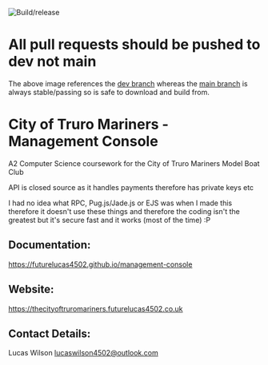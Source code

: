 ![Build/release](https://github.com/futurelucas4502/management-console/workflows/Build/release/badge.svg?branch=dev)

# All pull requests should be pushed to dev not main

The above image references the [dev branch](https://github.com/futurelucas4502/management-console/tree/dev) whereas the [main branch](https://github.com/futurelucas4502/management-console/tree/master) is always stable/passing so is safe to download and build from.

# City of Truro Mariners - Management Console
A2 Computer Science coursework for the City of Truro Mariners Model Boat Club

API is closed source as it handles payments therefore has private keys etc

I had no idea what RPC, Pug.js/Jade.js or EJS was when I made this therefore it doesn't use these things and therefore the coding isn't the greatest but it's secure fast and it works (most of the time) :P

## Documentation:

https://futurelucas4502.github.io/management-console

## Website:

https://thecityoftruromariners.futurelucas4502.co.uk

## Contact Details:

Lucas Wilson <lucaswilson4502@outlook.com>
